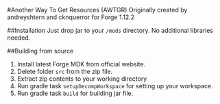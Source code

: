 #Another Way To Get Resources (AWTGR)
Originally created by andreyshtern and cknquerror for Forge 1.12.2

##Installation
Just drop jar to your `/mods` directory. No additional libraries needed.

##Building from source
1. Install latest Forge MDK from official website.
2. Delete folder `src` from the zip file.
3. Extract zip contents to your working directory
4. Run gradle task `setupDecompWorkspace` for setting up your workspace.
5. Run gradle task `build` for building jar file.
